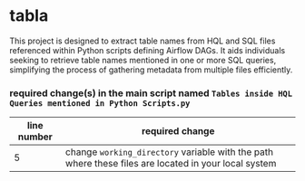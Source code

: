 # tabla
This project is designed to extract table names from HQL and SQL files referenced within Python scripts defining Airflow DAGs. It aids individuals seeking to retrieve table names mentioned in one or more SQL queries, simplifying the process of gathering metadata from multiple files efficiently.

### required change(s) in the main script named `Tables inside HQL Queries mentioned in Python Scripts.py`
| line number | required change |
|----------|----------|
| 5 | change `working_directory` variable with the path where these files are located in your local system |

